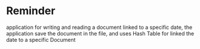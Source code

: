 # Reminder
application for writing and reading  a document linked to a specific date, 
the application save the document in the file,
and uses Hash Table for linked the date to a specific Document
